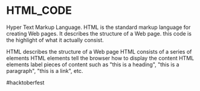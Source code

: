 # HTML_CODE
Hyper Text Markup Language. HTML is the standard markup language for creating Web pages. It describes the structure of a Web page.
this code is the highlight of what it actually consist.

HTML describes the structure of a Web page
HTML consists of a series of elements
HTML elements tell the browser how to display the content
HTML elements label pieces of content such as "this is a heading", "this is a paragraph", "this is a link", etc.

#hacktoberfest
